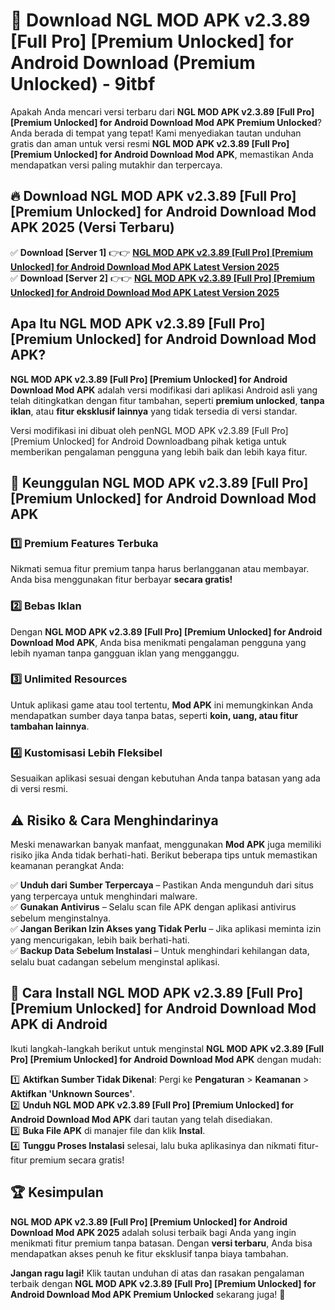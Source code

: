 # 🎯 Download NGL MOD APK v2.3.89 [Full Pro] [Premium Unlocked] for Android Download (Premium Unlocked) -  9itbf

Apakah Anda mencari versi terbaru dari **NGL MOD APK v2.3.89 [Full Pro] [Premium Unlocked] for Android Download Mod APK Premium Unlocked**? Anda berada di tempat yang tepat! Kami menyediakan tautan unduhan gratis dan aman untuk versi resmi **NGL MOD APK v2.3.89 [Full Pro] [Premium Unlocked] for Android Download Mod APK**, memastikan Anda mendapatkan versi paling mutakhir dan terpercaya.

## 🔥 Download NGL MOD APK v2.3.89 [Full Pro] [Premium Unlocked] for Android Download Mod APK 2025 (Versi Terbaru)

✅ **Download [Server 1]** 👉👉 [**NGL MOD APK v2.3.89 [Full Pro] [Premium Unlocked] for Android Download Mod APK Latest Version 2025**](https://momento.my/?title=NGL_MOD_APK_v2.3.89_[Full_Pro]_[Premium_Unlocked]_for_Android_Download)  
✅ **Download [Server 2]** 👉👉 [**NGL MOD APK v2.3.89 [Full Pro] [Premium Unlocked] for Android Download Mod APK Latest Version 2025**](https://momento.my/?title=NGL_MOD_APK_v2.3.89_[Full_Pro]_[Premium_Unlocked]_for_Android_Download)  

## Apa Itu NGL MOD APK v2.3.89 [Full Pro] [Premium Unlocked] for Android Download Mod APK?

**NGL MOD APK v2.3.89 [Full Pro] [Premium Unlocked] for Android Download Mod APK** adalah versi modifikasi dari aplikasi Android asli yang telah ditingkatkan dengan fitur tambahan, seperti **premium unlocked**, **tanpa iklan**, atau **fitur eksklusif lainnya** yang tidak tersedia di versi standar.

Versi modifikasi ini dibuat oleh penNGL MOD APK v2.3.89 [Full Pro] [Premium Unlocked] for Android Downloadbang pihak ketiga untuk memberikan pengalaman pengguna yang lebih baik dan lebih kaya fitur.

## 🎯 Keunggulan NGL MOD APK v2.3.89 [Full Pro] [Premium Unlocked] for Android Download Mod APK

### 1️⃣ Premium Features Terbuka
Nikmati semua fitur premium tanpa harus berlangganan atau membayar. Anda bisa menggunakan fitur berbayar **secara gratis!**

### 2️⃣ Bebas Iklan
Dengan **NGL MOD APK v2.3.89 [Full Pro] [Premium Unlocked] for Android Download Mod APK**, Anda bisa menikmati pengalaman pengguna yang lebih nyaman tanpa gangguan iklan yang mengganggu.

### 3️⃣ Unlimited Resources
Untuk aplikasi game atau tool tertentu, **Mod APK** ini memungkinkan Anda mendapatkan sumber daya tanpa batas, seperti **koin, uang, atau fitur tambahan lainnya**.

### 4️⃣ Kustomisasi Lebih Fleksibel
Sesuaikan aplikasi sesuai dengan kebutuhan Anda tanpa batasan yang ada di versi resmi.

## ⚠️ Risiko & Cara Menghindarinya

Meski menawarkan banyak manfaat, menggunakan **Mod APK** juga memiliki risiko jika Anda tidak berhati-hati. Berikut beberapa tips untuk memastikan keamanan perangkat Anda:

✅ **Unduh dari Sumber Terpercaya** – Pastikan Anda mengunduh dari situs yang terpercaya untuk menghindari malware.  
✅ **Gunakan Antivirus** – Selalu scan file APK dengan aplikasi antivirus sebelum menginstalnya.  
✅ **Jangan Berikan Izin Akses yang Tidak Perlu** – Jika aplikasi meminta izin yang mencurigakan, lebih baik berhati-hati.  
✅ **Backup Data Sebelum Instalasi** – Untuk menghindari kehilangan data, selalu buat cadangan sebelum menginstal aplikasi.

## 📌 Cara Install NGL MOD APK v2.3.89 [Full Pro] [Premium Unlocked] for Android Download Mod APK di Android

Ikuti langkah-langkah berikut untuk menginstal **NGL MOD APK v2.3.89 [Full Pro] [Premium Unlocked] for Android Download Mod APK** dengan mudah:

1️⃣ **Aktifkan Sumber Tidak Dikenal**: Pergi ke **Pengaturan** > **Keamanan** > **Aktifkan 'Unknown Sources'**.  
2️⃣ **Unduh NGL MOD APK v2.3.89 [Full Pro] [Premium Unlocked] for Android Download Mod APK** dari tautan yang telah disediakan.  
3️⃣ **Buka File APK** di manajer file dan klik **Instal**.  
4️⃣ **Tunggu Proses Instalasi** selesai, lalu buka aplikasinya dan nikmati fitur-fitur premium secara gratis!

## 🏆 Kesimpulan

**NGL MOD APK v2.3.89 [Full Pro] [Premium Unlocked] for Android Download Mod APK 2025** adalah solusi terbaik bagi Anda yang ingin menikmati fitur premium tanpa batasan. Dengan **versi terbaru**, Anda bisa mendapatkan akses penuh ke fitur eksklusif tanpa biaya tambahan.

**Jangan ragu lagi!** Klik tautan unduhan di atas dan rasakan pengalaman terbaik dengan **NGL MOD APK v2.3.89 [Full Pro] [Premium Unlocked] for Android Download Mod APK Premium Unlocked** sekarang juga! 🚀
